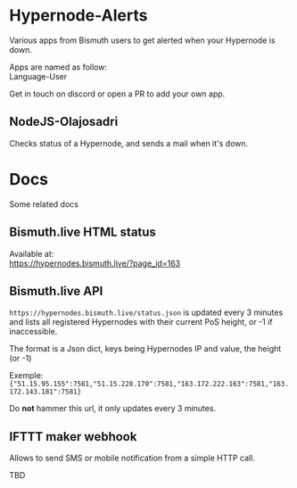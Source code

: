 # Hypernode-Alerts
Various apps from Bismuth users to get alerted when your Hypernode is down.

Apps are named as follow:  
Language-User

Get in touch on discord or open a PR to add your own app.

## NodeJS-Olajosadri

Checks status of a Hypernode, and sends a mail when it's down.


# Docs

Some related docs

## Bismuth.live HTML status

Available at:  
https://hypernodes.bismuth.live/?page_id=163

## Bismuth.live API

`https://hypernodes.bismuth.live/status.json` is updated every 3 minutes and lists all registered Hypernodes with their current PoS height, or -1 if inaccessible.

The format is a Json dict, keys being Hypernodes IP and value, the height (or -1)

Exemple:  
`{"51.15.95.155":7581,"51.15.228.170":7581,"163.172.222.163":7581,"163.172.143.181":7581}`

Do **not** hammer this url, it only updates every 3 minutes.

## IFTTT maker webhook

Allows to send SMS or mobile notification from a simple HTTP call.

TBD


